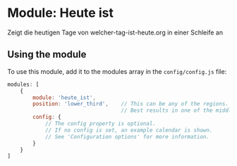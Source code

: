# Module: Heute ist
Zeigt die heutigen Tage von welcher-tag-ist-heute.org in einer Schleife an

## Using the module

To use this module, add it to the modules array in the `config/config.js` file:
````javascript
modules: [
	{
		module: 'heute_ist',
		position: 'lower_third',	// This can be any of the regions.
									// Best results in one of the middle regions like: lower_third
		config: {
			// The config property is optional.
			// If no config is set, an example calendar is shown.
			// See 'Configuration options' for more information.
		}
	}
]
````

